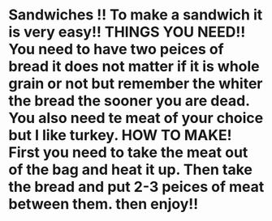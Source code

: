 # Sandwiches !!   To make a sandwich it is very easy!!      THINGS YOU NEED!!       You need to have two peices of bread it does not matter if it is whole grain or not but remember the whiter the bread the sooner you are dead.      You also need te meat of your choice but I like turkey.      HOW TO MAKE!     First you need to take the meat out of the bag and heat it up.         Then take the bread and put 2-3 peices of meat between them.      then enjoy!!
